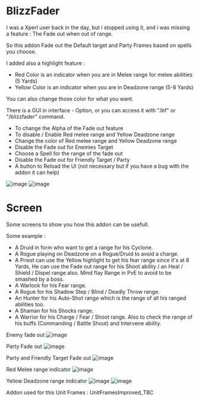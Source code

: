 # BlizzFader

I was a Xperl user back in the day, but i stopped using it, and i was missing a feature : The Fade out when out of range.

So this addon Fade out the Default target and Party Frames based on spells you choose.

I added also a highlight feature :
- Red Color is an indicator when you are in Melee range for melee abilities (5 Yards)
- Yellow Color is an indicator when you are in Deadzone range (5-8 Yards)

You can also change those color for what you want.


There is a GUI in interface - Option, or you can access it with "/bf" or "/blizzfader" command.
- To change the Alpha of the Fade out feature
- To disable / Enable Red melee range and Yellow Deadzone range
- Change the color of Red melee range and Yellow Deadzone range
- Disable the Fade out for Enemies Target
- Choose a Spell for the range of the fade out
- Disable the Fade out for Friendly Target / Party
- A button to Reload the UI (not necessary but if you have a bug with the addon it can help)

![image](https://github.com/Macumbafeh/BlizzFader/assets/47739411/76cf7c99-5080-42e3-89c8-f0aef155aed5)
![image](https://github.com/Macumbafeh/BlizzFader/assets/47739411/f8a5e711-5a16-435b-9809-ff80520fa3d5)


# Screen
Some screens to show you how this addon can be usefull.

Some example :
- A Druid in form who want to get a range for his Cyclone.
- A Rogue playing on Deadzone on a Rogue/Druid to avoid a charge.
- A Priest can use the Yellow highlight to get his fear range since it's at 8 Yards, He can use the Fade out range for his Shoot ability / an Heal / Shield / Dispel range also. Mind flay Range in PvE to avoid to be smashed by a boss.
- A Warlock for his Fear range.
- A Rogue for his Shadow Step / Blind / Deadly Throw range.
- An Hunter for his Auto-Shot range which is the range of all his ranged abilities too.
- A Shaman for his Shocks range.
- A Warrior for his Charge / Fear / Shoot range. Also to check the range of his buffs (Commanding / Battle Shout) and Intervene ability.

Enemy fade out
![image](https://github.com/Macumbafeh/BlizzFader/assets/47739411/e64085c5-5e14-4f05-aef7-eb550202cd5a)

Party Fade out
![image](https://github.com/Macumbafeh/BlizzFader/assets/47739411/41715815-36a2-4be2-b869-72dfb83cbdb4)

Party and Friendly Target Fade out
![image](https://github.com/Macumbafeh/BlizzFader/assets/47739411/9eb350d8-06b5-48f4-8801-eeac015ed88f)

Red Melee range indicator
![image](https://github.com/Macumbafeh/BlizzFader/assets/47739411/0b327c8e-1e11-41fc-a9fa-0a7439ce3e22)

Yellow Deadzone range indicator
![image](https://github.com/Macumbafeh/BlizzFader/assets/47739411/764799df-baca-4ed5-b43c-e57e542ae707)
![image](https://github.com/Macumbafeh/BlizzFader/assets/47739411/273d8749-661f-45b9-bfab-7ac4b77020b9)


Addon used for this Unit Frames : UnitFramesImproved_TBC
